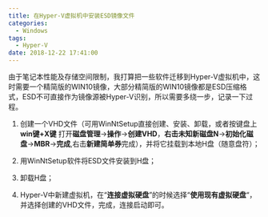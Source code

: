 ```yaml
---
title: 在Hyper-V虚拟机中安装ESD镜像文件
categories:
  - Windows
tags:
  - Hyper-V
date: 2018-12-22 17:41:00
---
```


由于笔记本性能及存储空间限制，我打算把一些软件迁移到Hyper-V虚拟机中，这时需要一个精简版的WIN10镜像，大部分精简版的WIN10镜像都是ESD压缩格式，ESD不可直接作为镜像源被Hyper-V识别，所以需要多绕一步，记录一下过程。

1. 创建一个VHD文件（可用WinNtSetup直接创建、安装、卸载，或者按键盘上**win键+X键** 打开**磁盘管理**->**操作**->**创建VHD**，**右击未知新磁盘N**->**初始化磁盘**->**MBR**->**完成**,右击**新建简单券**完成），并将它挂载到本地H盘（随意盘符）；

2. 用WinNtSetup软件将ESD文件安装到H盘；

3. 卸载H盘；

4. Hyper-V中新建虚拟机，在“**连接虚拟硬盘**”的时候选择“**使用现有虚拟硬盘**“，并选择创建的VHD文件，完成，连接启动即可。

    